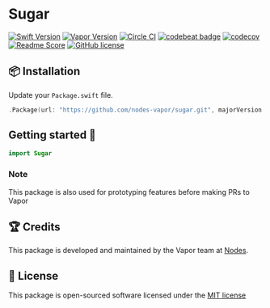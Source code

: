 # Sugar
[![Swift Version](https://img.shields.io/badge/Swift-3.1-brightgreen.svg)](http://swift.org)
[![Vapor Version](https://img.shields.io/badge/Vapor-1-F6CBCA.svg)](http://vapor.codes)
[![Circle CI](https://circleci.com/gh/nodes/sugar-vapor/tree/vapor-1.svg?style=shield)](https://circleci.com/gh/nodes-vapor/sugar)
[![codebeat badge](https://codebeat.co/badges/5fdf9b7e-9690-4a7d-85a8-f33e0bd16264)](https://codebeat.co/projects/github-com-nodes-vapor-sugar-vapor-1)
[![codecov](https://codecov.io/gh/nodes-vapor/sugar/branch/vapor-1/graph/badge.svg)](https://codecov.io/gh/nodes-vapor/sugar)
[![Readme Score](http://readme-score-api.herokuapp.com/score.svg?url=https://github.com/nodes-vapor/sugar)](http://clayallsopp.github.io/readme-score?url=https://github.com/nodes-vapor/sugar)
[![GitHub license](https://img.shields.io/badge/license-MIT-blue.svg)](https://raw.githubusercontent.com/nodes-vapor/sugar/master/LICENSE)


## 📦 Installation

Update your `Package.swift` file.
```swift
.Package(url: "https://github.com/nodes-vapor/sugar.git", majorVersion: 1)
```


## Getting started 🚀

```swift
import Sugar
```


### Note

This package is also used for prototyping features before making PRs to Vapor


## 🏆 Credits

This package is developed and maintained by the Vapor team at [Nodes](https://www.nodesagency.com).


## 📄 License

This package is open-sourced software licensed under the [MIT license](http://opensource.org/licenses/MIT)
